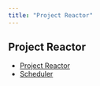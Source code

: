 ```yaml
---
title: "Project Reactor"
---
```


## Project Reactor
- [Project Reactor](ProjectReactor/ProjectReactor.md)
- [Scheduler](Scheduler/Scheduler.md)
